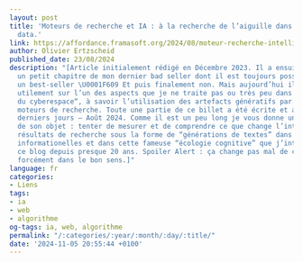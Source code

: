 ```yaml
---
layout: post
title: 'Moteurs de recherche et IA : à la recherche de l’aiguille dans la botte de
  data.'
link: https://affordance.framasoft.org/2024/08/moteur-recherche-intelligence-artificielle/
author: Olivier Ertzscheid
published_date: 23/08/2024
description: "[Article initialement rédigé en Décembre 2023. Il a ensuite failli devenir
  un petit chapitre de mon dernier bad seller dont il est toujours possible de faire
  un best-seller \U0001F609 Et puis finalement non. Mais aujourd’hui il le complète
  utilement sur l’un des aspects que je ne traite pas ou très peu dans “Les ia à l’assaut
  du cyberespace“, à savoir l’utilisation des artefacts génératifs par et dans les
  moteurs de recherche. Toute une partie de ce billet a été écrite et actualisée ces
  derniers jours – Août 2024. Comme il est un peu long je vous donne un rapide résumé
  de son objet : tenter de mesurer et de comprendre ce que change l’intégration des
  résultats de recherche sous la forme de “générations de textes” dans nos pratiques
  informationelles et dans cette fameuse “écologie cognitive” que j’interroge sur
  ce blog depuis presque 20 ans. Spoiler Alert : ça change pas mal de choses, et pas
  forcément dans le bon sens.]"
language: fr
categories:
- Liens
tags:
- ia
- web
- algorithme
og-tags: ia, web, algorithme
permalink: "/:categories/:year/:month/:day/:title/"
date: '2024-11-05 20:55:44 +0100'
---
```


